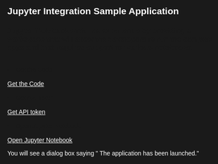 <html>
<style>
html,div,body{
    background-color:#1a1a1a;
    font-family: 'IBM Plex Sans', sans-serif;
}
.content h2,h3,h4
{
    font-family: 'IBM Plex Sans', sans-serif;
    background-color:#1a1a1a;
}
.content h2,p{
    color:#fff;
    font-family: 'IBM Plex Sans', sans-serif;
}
.content p{
  font-family: 'IBM Plex Sans', sans-serif;
  font:15px;
  color: #fff;
}
pre{
    background-color:#d9dbde;
    color:#000;
    font-family: 'IBM Plex Sans', sans-serif;
    font:12px;
}
.content h4{
    color:#fff;
}
.content h6{
    font-family: 'IBM Plex Sans', sans-serif;
    background-color:#1a1a1a;
    color:#fff;
}
.content h3{
    font-family: 'IBM Plex Sans', sans-serif;
    color: #2A67F5;
    background-color:#1a1a1a;
}
ul, ol,b{
    font-family: 'IBM Plex Sans', sans-serif;
    color: #fff;
}
#ul1{
  font-family: 'IBM Plex Sans', sans-serif;
    color: #fff;
}
.button.is-dark.is-medium {
  font-family: 'IBM Plex Sans', sans-serif;
  background-color: #1A1A1A;
  border-color: white;
  color: #fff;
}
.button.is-dark.is-medium:hover {
  font-family: 'IBM Plex Sans', sans-serif;
  background-color: #2A67F5;
  border-color: white;
  color: #fff;
}
.title.is-3{
  font-family: 'IBM Plex Sans', sans-serif;
  color:#fff;
}
.subtitle.is-4{
    font-family: 'IBM Plex Sans', sans-serif;
    color:#fff;
}
</style>
<body style="font-family: 'IBM Plex Sans', sans-serif;background-color:#1a1a1a;">
<div style="font-family: 'IBM Plex Sans', sans-serif;background-color:#1a1a1a;">
<h2 class="title is-3 ">Jupyter Integration  Sample Application</h2>
<h3>Jupyter Notebook enriches experience by providing a workspace that will allow the developers to run the complex  apps and that requires support for various notebooks.</h3>
<br/><li> Get the Code.</li><br/>
<a class="button is-dark is-medium" title="Get the Code" href="didact://?commandId=vscode.didact.sendNamedTerminalAString&text=n%20terminal%201$$cd%20${CHE_PROJECTS_ROOT}%20%26%26%20git%20clone%20https://github.com/avulavasudha/jupyterfiles.git">Get the Code</a>
<br/>
<br/><li> Get API token</li><br/>
<a class="button is-dark is-medium" title="Get API token" href="didact://?commandId=vscode.didact.sendNamedTerminalAString&text=Theia$$cd%20/projects/jupyterfiles;npm%20install%20node-fetch;node%20trailfetch.js&completion=The%20Server%20has%20started%20launched.">Get API token</a>
<br>
<br/><li> Open Jupyter Notebook</li><br/>
<a class="button is-dark is-medium" title="Open Jupyter Notebook" href="didact://?commandId=python.datascience.createnewnotebook&completion=The%20application%20has%20been%20launched.">Open Jupyter Notebook</a><br>
<p>You will see a dialog box saying " The application has been launched." </p>
<br>
</div>
</body>
</html>
